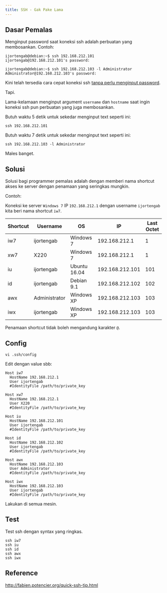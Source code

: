 ```yaml
---
title: SSH - Gak Pake Lama
---
```


## Dasar Pemalas

Menginput password saat koneksi ssh adalah perbuatan yang membosankan. Contoh:

```shell
ijortengab@debian:~$ ssh 192.168.212.101
ijortengab@192.168.212.101's password:
```

```shell
ijortengab@debian:~$ ssh 192.168.212.103 -l Administrator
Administrator@192.168.212.103's password:
```

Kini telah tersedia cara cepat koneksi ssh [tanpa perlu menginput password][1].

Tapi.

Lama-kelamaan menginput argument `username` dan `hostname` saat ingin koneksi
ssh pun perbuatan yang juga membosankan.

Butuh waktu 5 detik untuk sekedar menginput text seperti ini:

```
ssh 192.168.212.101
```

Butuh waktu 7 detik untuk sekedar menginput text seperti ini:

```
ssh 192.168.212.103 -l Administrator
```

Males banget.

## Solusi

Solusi bagi programmer pemalas adalah dengan memberi nama shortcut akses ke
server dengan penamaan yang seringkas mungkin.

Contoh:

Koneksi ke server `Windows 7` IP `192.168.212.1` dengan username `ijortengab`
kita beri nama shortcut `iw7`.

| Shortcut | Username      | OS           | IP              | Last Octet |
|----------|---------------|--------------|-----------------|------------|
| iw7      | ijortengab    | Windows 7    | 192.168.212.1   | 1          |
| xw7      | X220          | Windows 7    | 192.168.212.1   | 1          |
| iu       | ijortengab    | Ubuntu 16.04 | 192.168.212.101 | 101        |
| id       | ijortengab    | Debian 9.1   | 192.168.212.102 | 102        |
| awx      | Administrator | Windows XP   | 192.168.212.103 | 103        |
| iwx      | ijortengab    | Windows XP   | 192.168.212.103 | 103        |

Penamaan shortcut tidak boleh mengandung karakter `@`.

## Config

```
vi .ssh/config
```

Edit dengan value sbb:

```
Host iw7
  HostName 192.168.212.1
  User ijortengab
  #IdentityFile /path/to/private_key

Host xw7
  HostName 192.168.212.1
  User X220
  #IdentityFile /path/to/private_key

Host iu
  HostName 192.168.212.101
  User ijortengab
  #IdentityFile /path/to/private_key

Host id
  HostName 192.168.212.102
  User ijortengab
  #IdentityFile /path/to/private_key

Host awx
  HostName 192.168.212.103
  User Administrator
  #IdentityFile /path/to/private_key

Host iwx
  HostName 192.168.212.103
  User ijortengab
  #IdentityFile /path/to/private_key
```

Lakukan di semua mesin.

## Test

Test ssh dengan syntax yang ringkas.

```
ssh iw7
ssh iu
ssh id
ssh awx
ssh iwx
```

## Reference

[1]: /blog/2017/09/14/ssh-key-server-gpl-2

<http://fabien.potencier.org/quick-ssh-tip.html>

